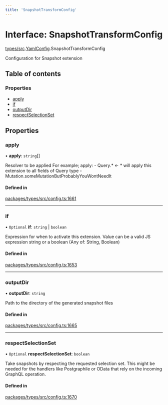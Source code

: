 ```yaml
---
title: 'SnapshotTransformConfig'
---
```


# Interface: SnapshotTransformConfig

[types/src](../modules/types_src).[YamlConfig](../modules/types_src.YamlConfig).SnapshotTransformConfig

Configuration for Snapshot extension

## Table of contents

### Properties

- [apply](types_src.YamlConfig.SnapshotTransformConfig#apply)
- [if](types_src.YamlConfig.SnapshotTransformConfig#if)
- [outputDir](types_src.YamlConfig.SnapshotTransformConfig#outputdir)
- [respectSelectionSet](types_src.YamlConfig.SnapshotTransformConfig#respectselectionset)

## Properties

### apply

• **apply**: `string`[]

Resolver to be applied
For example;
  apply:
      - Query.* \<- * will apply this extension to all fields of Query type
      - Mutation.someMutationButProbablyYouWontNeedIt

#### Defined in

[packages/types/src/config.ts:1661](https://github.com/Urigo/graphql-mesh/blob/master/packages/types/src/config.ts#L1661)

___

### if

• `Optional` **if**: `string` \| `boolean`

Expression for when to activate this extension.
Value can be a valid JS expression string or a boolean (Any of: String, Boolean)

#### Defined in

[packages/types/src/config.ts:1653](https://github.com/Urigo/graphql-mesh/blob/master/packages/types/src/config.ts#L1653)

___

### outputDir

• **outputDir**: `string`

Path to the directory of the generated snapshot files

#### Defined in

[packages/types/src/config.ts:1665](https://github.com/Urigo/graphql-mesh/blob/master/packages/types/src/config.ts#L1665)

___

### respectSelectionSet

• `Optional` **respectSelectionSet**: `boolean`

Take snapshots by respecting the requested selection set.
This might be needed for the handlers like Postgraphile or OData that rely on the incoming GraphQL operation.

#### Defined in

[packages/types/src/config.ts:1670](https://github.com/Urigo/graphql-mesh/blob/master/packages/types/src/config.ts#L1670)
